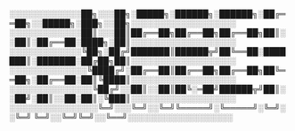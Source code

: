 ░░░░░░░░░░░░░██╗░░░██╗░█████╗░██████╗░██████╗░██╔══██╗░░█████╗░███╗░░██╗░░░░░░░░░░░░░░░░░░░
░░░░░░░░░░░░░██║░░░██║██╔══██╗██╔══██╗██╔══██╗██║░░██║░██╔══██░████╗░██║░░░░░░░░░░░░░░░░░░░
░░░░░░░░░░░░░╚██╗░██╔╝███████║██████╦╝██╚══██░███████║░███████░██╔██╗██║░░░░░░░░░░░░░░░░░░░
░░░░░░░░░░░░░░╚████╔╝░██╔══██║██╔══██╗██╔══██╗██╚══██╗░██╔══██░██║╚████║░░░░░░░░░░░░░░░░░░░
░░░░░░░░░░░░░░░╚██╔╝░░██║░░██║██╚░═██╝██████╦╝██║░░██╝░██║░░██░██║░╚███║░░░░░░░░░░░░░░░░░░░
░░░░░░░░░░░░░░░░╚═╝░░░╚═╝░░╚═╝╚═════╝░╚═════╝░╚═╝░░╚═╝ ╚═╝░░╚═╝╚═╝░░╚══╝░░░░░░░░░░░░░░░░░░░
<!--
**Vardhan1354/Vardhan1354** is a ✨ _special_ ✨ repository because its `README.md` (this file) appears on your GitHub profile.

Here are some ideas to get you started:

- 🔭 I’m currently working on ...
- 🌱 I’m currently learning ...
- 👯 I’m looking to collaborate on ...
- 🤔 I’m looking for help with ...
- 💬 Ask me about ...
- 📫 How to reach me: ...
- 😄 Pronouns: ...
- ⚡ Fun fact: ...
-->

